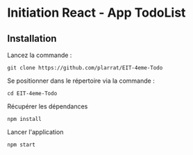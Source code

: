 # Initiation React - App TodoList

## Installation

Lancez la commande : 

`git clone https://github.com/plarrat/EIT-4eme-Todo`

Se positionner dans le répertoire via la commande : 

`cd EIT-4eme-Todo`

Récupérer les dépendances

`npm install`

Lancer l'application

`npm start`
